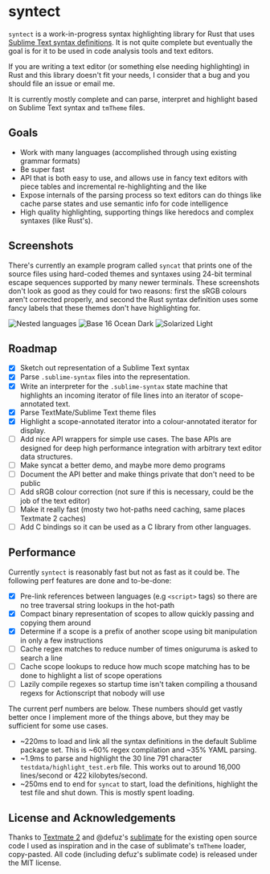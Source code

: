 # syntect

`syntect` is a work-in-progress syntax highlighting library for Rust that uses [Sublime Text syntax definitions](http://www.sublimetext.com/docs/3/syntax.html#include-syntax). It is not quite complete but eventually the goal is for it to be used in code analysis tools and text editors.

If you are writing a text editor (or something else needing highlighting) in Rust and this library doesn't fit your needs, I consider that a bug and you should file an issue or email me.

It is currently mostly complete and can parse, interpret and highlight based on Sublime Text syntax and `tmTheme` files.

## Goals

- Work with many languages (accomplished through using existing grammar formats)
- Be super fast
- API that is both easy to use, and allows use in fancy text editors with piece tables and incremental re-highlighting and the like
- Expose internals of the parsing process so text editors can do things like cache parse states and use semantic info for code intelligence
- High quality highlighting, supporting things like heredocs and complex syntaxes (like Rust's).

## Screenshots

There's currently an example program called `syncat` that prints one of the source files using hard-coded themes and syntaxes using 24-bit terminal escape sequences supported by many newer terminals. These screenshots don't look as good as they could for two reasons: first the sRGB colours aren't corrected properly, and second the Rust syntax definition uses some fancy labels that these themes don't have highlighting for.

![Nested languages](http://i.imgur.com/bByxb1E.png)
![Base 16 Ocean Dark](http://i.imgur.com/CwiPOwZ.png)
![Solarized Light](http://i.imgur.com/l3zcO4J.png)

## Roadmap

- [x] Sketch out representation of a Sublime Text syntax
- [x] Parse `.sublime-syntax` files into the representation.
- [x] Write an interpreter for the `.sublime-syntax` state machine that highlights an incoming iterator of file lines into an iterator of scope-annotated text.
- [x] Parse TextMate/Sublime Text theme files
- [x] Highlight a scope-annotated iterator into a colour-annotated iterator for display.
- [ ] Add nice API wrappers for simple use cases. The base APIs are designed for deep high performance integration with arbitrary text editor data structures.
- [ ] Make syncat a better demo, and maybe more demo programs
- [ ] Document the API better and make things private that don't need to be public
- [ ] Add sRGB colour correction (not sure if this is necessary, could be the job of the text editor)
- [ ] Make it really fast (mosty two hot-paths need caching, same places Textmate 2 caches)
- [ ] Add C bindings so it can be used as a C library from other languages.

## Performance

Currently `syntect` is reasonably fast but not as fast as it could be. The following perf features are done and to-be-done:
- [x] Pre-link references between languages (e.g `<script>` tags) so there are no tree traversal string lookups in the hot-path
- [x] Compact binary representation of scopes to allow quickly passing and copying them around
- [x] Determine if a scope is a prefix of another scope using bit manipulation in only a few instructions
- [ ] Cache regex matches to reduce number of times oniguruma is asked to search a line
- [ ] Cache scope lookups to reduce how much scope matching has to be done to highlight a list of scope operations
- [ ] Lazily compile regexes so startup time isn't taken compiling a thousand regexs for Actionscript that nobody will use

The current perf numbers are below. These numbers should get vastly better once I implement more of the things above, but they may be sufficient for some use cases.
- ~220ms to load and link all the syntax definitions in the default Sublime package set. This is ~60% regex compilation and ~35% YAML parsing.
- ~1.9ms to parse and highlight the 30 line 791 character `testdata/highlight_test.erb` file. This works out to around 16,000 lines/second or 422 kilobytes/second.
- ~250ms end to end for `syncat` to start, load the definitions, highlight the test file and shut down. This is mostly spent loading.

## License and Acknowledgements

Thanks to [Textmate 2](https://github.com/textmate/textmate) and @defuz's [sublimate](https://github.com/defuz/sublimate) for the existing open source code I used as inspiration and in the case of sublimate's `tmTheme` loader, copy-pasted. All code (including defuz's sublimate code) is released under the MIT license.
